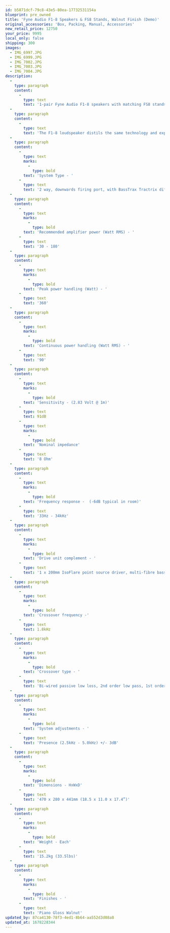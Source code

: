 ```yaml
---
id: b5871dcf-79c8-43e5-80ea-17732531154a
blueprint: pre_owned
title: 'Fyne Audio F1-8 Speakers & FS8 Stands, Walnut Finish (Demo)'
original_accessories: 'Box, Packing, Manual, Accessories'
new_retail_price: 12750
your_price: 9995
local_only: false
shipping: 300
images:
  - IMG_6997.JPG
  - IMG_6999.JPG
  - IMG_7002.JPG
  - IMG_7003.JPG
  - IMG_7004.JPG
description:
  -
    type: paragraph
    content:
      -
        type: text
        text: '1-pair Fyne Audio F1-8 speakers with matching FS8 stands. Speakers are in excellent physical and functional condition with original box, packing and accessories. Speakers and stands sell as new for $12,750.00.'
  -
    type: paragraph
    content:
      -
        type: text
        text: 'The F1-8 loudspeaker distils the same technology and expertise utilised in its floorstanding siblings, into a smaller standmount format. The hand crafted cabinet is supported on a machined aluminium plinth that houses Fyne’s state of the art BassTrax LF diffuser. Surrounded by FyneFlute rubber surround, the F1-8 features a 200mm IsoFlare low frequency driver mated to a 25mm magnesium dome compression tweeter to create a point source, time aligned transducer delivering pure isotropic radiation across the entire audio spectrum. Hand finished at Fyne Audio’s UK manufacturing facility in stunning real walnut veneer with burr walnut inlay, the F1-8 represents the pinnacle of Hi-Fi UK loudspeaker design in stand-mount speaker format.'
  -
    type: paragraph
    content:
      -
        type: text
        marks:
          -
            type: bold
        text: 'System Type - '
      -
        type: text
        text: '2 way, downwards firing port, with BassTrax Tractrix diffuser*'
  -
    type: paragraph
    content:
      -
        type: text
        marks:
          -
            type: bold
        text: 'Recommended amplifier power (Watt RMS) - '
      -
        type: text
        text: '30 - 180'
  -
    type: paragraph
    content:
      -
        type: text
        marks:
          -
            type: bold
        text: 'Peak power handling (Watt) - '
      -
        type: text
        text: '360'
  -
    type: paragraph
    content:
      -
        type: text
        marks:
          -
            type: bold
        text: 'Continuous power handling (Watt RMS) - '
      -
        type: text
        text: '90'
  -
    type: paragraph
    content:
      -
        type: text
        marks:
          -
            type: bold
        text: 'Sensitivity - (2.83 Volt @ 1m)'
      -
        type: text
        text: 91dB
      -
        type: text
        marks:
          -
            type: bold
        text: 'Nominal impedance'
      -
        type: text
        text: '8 Ohm'
  -
    type: paragraph
    content:
      -
        type: text
        marks:
          -
            type: bold
        text: 'Frequency response -  (-6dB typical in room)'
      -
        type: text
        text: '33Hz - 34kHz'
  -
    type: paragraph
    content:
      -
        type: text
        marks:
          -
            type: bold
        text: 'Drive unit complement - '
      -
        type: text
        text: '1 x 200mm IsoFlare point source driver, multi-fibre bass / midrange cone, FyneFlute surround with 25mm magnesium dome compression tweeter, ferrite magnet system'
  -
    type: paragraph
    content:
      -
        type: text
        marks:
          -
            type: bold
        text: 'Crossover frequency -'
      -
        type: text
        text: 1.8kHz
  -
    type: paragraph
    content:
      -
        type: text
        marks:
          -
            type: bold
        text: 'Crossover type - '
      -
        type: text
        text: 'Bi-wired passive low loss, 2nd order low pass, 1st order high pass. Deep Cryogenically Treated'
  -
    type: paragraph
    content:
      -
        type: text
        marks:
          -
            type: bold
        text: 'System adjustments - '
      -
        type: text
        text: 'Presence (2.5kHz - 5.0kHz) +/- 3dB'
  -
    type: paragraph
    content:
      -
        type: text
        marks:
          -
            type: bold
        text: 'Dimensions - HxWxD'
      -
        type: text
        text: '470 x 280 x 441mm (18.5 x 11.0 x 17.4”)'
  -
    type: paragraph
    content:
      -
        type: text
        marks:
          -
            type: bold
        text: 'Weight - Each'
      -
        type: text
        text: '15.2kg (33.5lbs)'
  -
    type: paragraph
    content:
      -
        type: text
        marks:
          -
            type: bold
        text: 'Finishes - '
      -
        type: text
        text: 'Piano Gloss Walnut'
updated_by: 87ca4130-78f3-4ed1-8b64-aa552d3d08a8
updated_at: 1678228344
---
```

